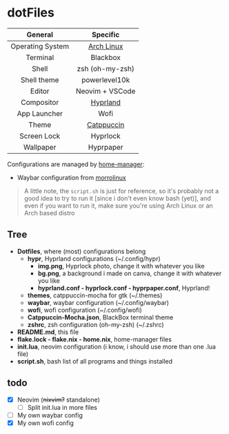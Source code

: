 # dotFiles
|General|Specific|
|:------------:|:--------:|
|Operating System|[Arch Linux](https://archlinux.org)|
|Terminal|Blackbox|
|Shell|zsh (oh-my-zsh)|
|Shell theme|powerlevel10k|
|Editor|Neovim + VSCode|
|Compositor|[Hyprland](https://hyprland.org)|
|App Launcher|Wofi|
|Theme|[Catppuccin](https://github.com/catppuccin)|
|Screen Lock|Hyprlock|
|Wallpaper|Hyprpaper|

Configurations are managed by [home-manager](https://github.com/nix-community/home-manager):
- Waybar configuration from [morrolinux](https://github.com/morrolinux/LinuxRices)

> A little note, the `script.sh` is just for reference, so it's probably not a good idea to try to run it [since i don't even know bash (yet)], and even if you want to run it, make sure you're using Arch Linux or an Arch based distro

## Tree
- **Dotfiles**, where (most) configurations belong
   - **hypr**, Hyprland configurations (~/.config/hypr)
      - **img.png**, Hyprlock photo, change it with whatever you like
      - **bg.png**, a background i made on canva, change it with whatever you like
      - **hyprland.conf - hyprlock.conf - hyprpaper.conf**, Hyprland!
   - **themes**, catppuccin-mocha for gtk (~/.themes)
   - **waybar**, waybar configuration (~/.config/waybar)
   - **wofi**, wofi configuration (~/.config/wofi)
   - **Catppuccin-Mocha.json**, BlackBox terminal theme
   - **zshrc**, zsh configuration (oh-my-zsh) (~/.zshrc)
- **README.md**, this file
- **flake.lock - flake.nix - home.nix**, home-manager files
- **init.lua**, neovim configuration (i know, i should use more than one .lua file)
- **script.sh**, bash list of all programs and things installed

## todo
- [x] Neovim (~~nixvim?~~ standalone)
   - [ ] Split init.lua in more files
- [ ] My own waybar config
- [x] My own wofi config
